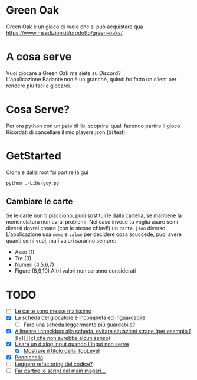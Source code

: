 # Green Oak
Green Oak è un gioco di ruolo che si può acquistare qua  
https://www.msedizioni.it/prodotto/green-oaks/

# A cosa serve
Vuoi giocare a Green Oak ma siete su Discord?  
L'applicazione Badante non è un granché, quindi ho fatto un client per rendere più facile giocarci.

# Cosa Serve?
Per ora python con un paio di lib, scoprirai quali facendo partire il gioco  
Ricordati di cancellare il mio players.json (di test).

# GetStarted
Clona e dalla root fai partire la gui
```python
python ./Libs/guy.py
```

## Cambiare le carte
Se le carte non ti piacciono, puoi sostituirle dalla cartella, se mantiene la nomenclatura non avrai problemi. 
Nel caso invece tu voglia usare semi diversi dovrai creare (con le stesse chiavi!) un `carte.json` diverso.  
L'applicazione usa `seme` e `value` per decidere cosa scuccede, puoi avere quanti semi vuoi, ma i valori saranno sempre: 
- Asso (1)
- Tre (3)
- Numeri (4,5,6,7)
- Figure (8,9,10)
Altri valori non saranno considerati

# TODO
- [ ] [Le carte sono messe malissimo](/../../issues/1)
- [x] [La scheda del giocatore è incompleta ed inguardabile](/../../issues/2)
  - [ ] [Fare una scheda leggermente più guardabile?](/../../issues/9)
- [x] [Allineare i checkbox alla scheda, evitare situazioni strane (per esempio [ ][x][ ][x] che non avrebbe alcun senso)](/../../issues/3)
- [x] [Usare un dialog input quando l'input non serve](/../../issues/4)
  - [x] [Mostrare il titolo della TopLevel](/../../issues/5)
- [x] [Pennichella](/../../issues/6)
- [ ] [Leggero refactoring del codice?](/../../issues/7)
- [ ] [Far partire lo script dal main magari...](/../../issues/8)
